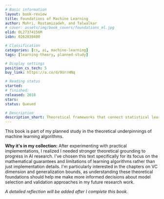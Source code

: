 ```yaml
---
# Basic information
layout: book-review
title: Foundations of Machine Learning
author: Mohri, Rostamizadeh, and Talwalkar
# cover: assets/img/book_covers/foundations_ml.jpg
olid: OL27374156M
isbn: 0262039400

# Classification
categories: [cs, ai, machine-learning]
tags: [learning-theory, planned-study]

# Display settings
position_cs_tech: 5
buy_link: https://a.co/d/9UrrHNq

# Reading status
started: 
# finished: 
released: 2018
stars: 
status: Queued

# Description
description_short: Theoretical frameworks that connect statistical learning to practical AI applications.
---
```


This book is part of my planned study in the theoretical underpinnings of machine learning algorithms.

**Why it's in my collection:** After experimenting with practical implementations, I realized I needed stronger theoretical grounding to progress in AI research. I've chosen this text specifically for its focus on the mathematical guarantees and limitations of learning algorithms rather than just implementation details. I'm particularly interested in the chapters on VC dimension and generalization bounds, as understanding these theoretical foundations should help me make more informed decisions about model selection and validation approaches in my future research work.

*A detailed reflection will be added after I complete this book.*